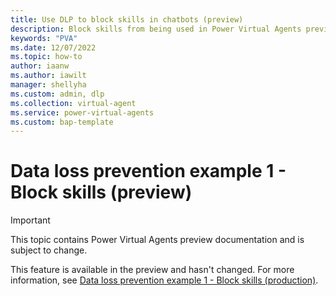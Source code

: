 ```yaml
---
title: Use DLP to block skills in chatbots (preview)
description: Block skills from being used in Power Virtual Agents preview.
keywords: "PVA"
ms.date: 12/07/2022
ms.topic: how-to
author: iaanw
ms.author: iawilt
manager: shellyha
ms.custom: admin, dlp
ms.collection: virtual-agent
ms.service: power-virtual-agents
ms.custom: bap-template
---
```


# Data loss prevention example 1 - Block skills (preview)

> [!IMPORTANT]
> This topic contains Power Virtual Agents preview documentation and is subject to change.

This feature is available in the preview and hasn't changed. For more information, see [Data loss prevention example 1 - Block skills (production)](../dlp-example-1.md).
